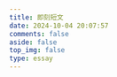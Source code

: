 ```yaml
---
title: 即刻短文
date: 2024-10-04 20:07:57
comments: false
aside: false
top_img: false
type: essay
---
```

